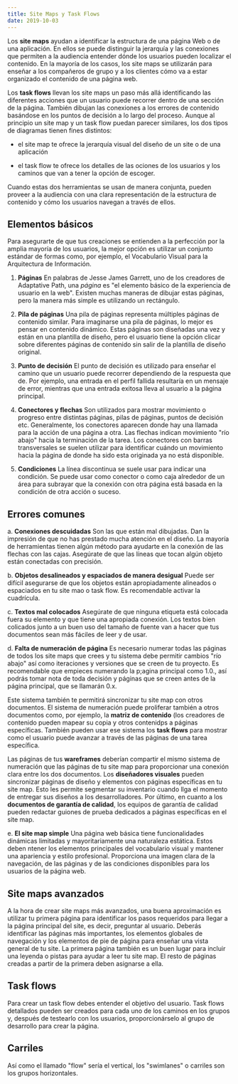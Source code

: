 ```yaml
--- 
title: Site Maps y Task Flows
date: 2019-10-03
---
```


Los **site maps** ayudan a identificar la estructura de una página Web o de una aplicación. En ellos se puede distinguir la jerarquía y las conexiones que permiten a la audiencia entender dónde los usuarios pueden localizar el contenido.  En la mayoría de los casos, los site maps se utilizarán para enseñar a los compañeros de grupo y a los clientes cómo va a estar organizado el contenido de una página web.

Los **task flows** llevan los site maps un paso más allá identificando las diferentes acciones que un usuario puede recorrer dentro de una sección de la página. También dibujan las conexiones a los errores de contenido basándose en los puntos de decisión a lo largo del proceso. Aunque al principio un site map y un task flow puedan parecer similares, los dos tipos de diagramas tienen fines distintos: 

* el site map te ofrece la jerarquía visual del diseño de un site o de una aplicación

* el task flow te ofrece los detalles de las ociones de los usuarios y los caminos que van a tener la opción de escoger.

Cuando estas dos herramientas se usan de manera conjunta, pueden proveer a la audiencia con una clara representación de la estructura de contenido y cómo los usuarios navegan a través de ellos.

## Elementos básicos ##

Para asegurarte de que tus creaciones se entienden a la perfección por la amplia mayoría de los usuarios, la mejor opción es utilizar un conjunto estándar de formas como, por ejemplo, el Vocabulario Visual para la Arquitectura de Información.

1. **Páginas**
En palabras de Jesse James Garrett, uno de los creadores de Adaptative Path, una *página* es "el elemento básico de la experiencia de usuario en la web". Existen muchas maneras de dibujar estas páginas, pero la manera más simple es utilizando un rectángulo. 

2. **Pila de páginas**
Una pila de páginas representa múltiples páginas de contenido similar. Para imaginarse una pila de páginas, lo mejor es pensar en contenido dinámico. Estas páginas son diseñadas una vez y están en una plantilla de diseño, pero el usuario tiene la opción clicar sobre diferentes páginas de contenido sin salir de la plantilla de diseño original.

3. **Punto de decisión** 
El punto de decisión es utilizado para enseñar el camino que un usuario puede recorrer dependiendo de la respuesta que de. Por ejemplo, una entrada en el perfil fallida resultaría en un mensaje de error, mientras que una entrada exitosa lleva al usuario a la página principal.

4. **Conectores y flechas** 
Son utilizados para mostrar movimiento o progreso entre distintas páginas, pilas de páginas, puntos de decisión etc. Generalmente, los conectores aparecen donde hay una llamada para la acción de una página a otra. Las flechas indican movimiento "río abajo" hacia la terminación de la tarea. Los conectores con barras transversales se suelen utilizar para identificar cuándo un movimiento hacia la página de donde ha sido esta originada ya no está disponible.

5. **Condiciones**
La línea discontinua se suele usar para indicar una condición. Se puede usar como conector o como caja alrededor de un área para subrayar que la conexión con otra página está basada en la condición de otra acción o suceso.

## Errores comunes ##

a. **Conexiones descuidadas** Son las que están mal dibujadas. Dan la impresión de que no has prestado mucha atención en el diseño. La mayoría de herramientas tienen algún método para ayudarte en la conexión de las flechas con las cajas. Asegúrate de que las líneas que tocan algún objeto están conectadas con precisión.

b. **Objetos desalineados y espaciados de manera desigual** Puede ser difícil asegurarse de que los objetos están apropiadamente alineados o espaciados en tu site mao o task flow. Es recomendable activar la cuadrícula.

c. **Textos mal colocados** Asegúrate de que ninguna etiqueta está colocada fuera su elemento y que tiene una apropiada conexión. Los textos bien colicados junto a un buen uso del tamaño de fuente van a hacer que tus documentos sean más fáciles de leer y de usar.

d. **Falta de numeración de página** Es necesario numerar todas las páginas de todos los site maps que crees y tu sistema debe permitir cambios "río abajo" así como iteraciones y versiones que se creen de tu proyecto. Es recomendable que empieces numerando la p;agina principal como 1.0., así podrás tomar nota de toda decisión y páginas que se creen antes de la página principal, que se llamarán 0.x.

Este sistema también te permitirá sincronizar tu site map con otros documentos. El sistema de numeración puede proliferar también a otros documentos como, por ejemplo, la **matriz de contenido** (los creadores de contenido pueden mapear su copia y otros contenidps a páginas específicas. También pueden usar ese sistema los **task flows** para mostrar como el usuario puede avanzar a través de las páginas de una tarea específica.

Las páginas de tus **wareframes** deberían compartir el mismo sistema de numeración que las páginas de tu site map para proporcionar una conexión clara entre los dos documentos. Los **diseñadores visuales** pueden sincronizar páginas de diseño y elementos con páginas específicas en tu site map. Esto les permite segmentar su inventario cuando llga el momento de entregar sus diseños a los desarrolladores. Por último, en cuanto a los **documentos de garantía de calidad**, los equipos de garantía de calidad pueden redactar guiones de prueba dedicados a páginas específicas en el site map.

e. **El site map simple** Una página web básica tiene funcionalidades dinámicas limitadas y mayoritariamente una naturaleza estática. Estos deben ntener los elementos principales del vocabulario visual y mantener una apariencia y estilo profesional. Proporciona una imagen clara de la navegación, de las páginas y de las condiciones disponibles para los usuarios de la página web.

## Site maps avanzados ##

A la hora de crear site maps más avanzados, una buena aproximación es utilizar tu primera página para identificar los pasos requeridos para llegar a la página principal del site, es decir, preguntar al usuario. Deberás identificar las páginas más importantes, los elementos globales de navegación y los elementos de pie de página para enseñar una vista general de tu site. La primera página también es un buen lugar para incluir una leyenda o pistas para ayudar a leer tu site map. El resto de páginas creadas a partir de la primera deben asignarse a ella.

## Task flows ##

Para crear un task flow debes entender el objetivo del usuario. Task flows detallados pueden ser creados para cada uno de los caminos en los grupos y, después de testearlo con los usuarios, proporcionárselo al grupo de desarrollo para crear la página.

## Carriles ##

Así como el llamado "flow" sería el vertical, los "swimlanes" o carriles son los grupos horizontales.








